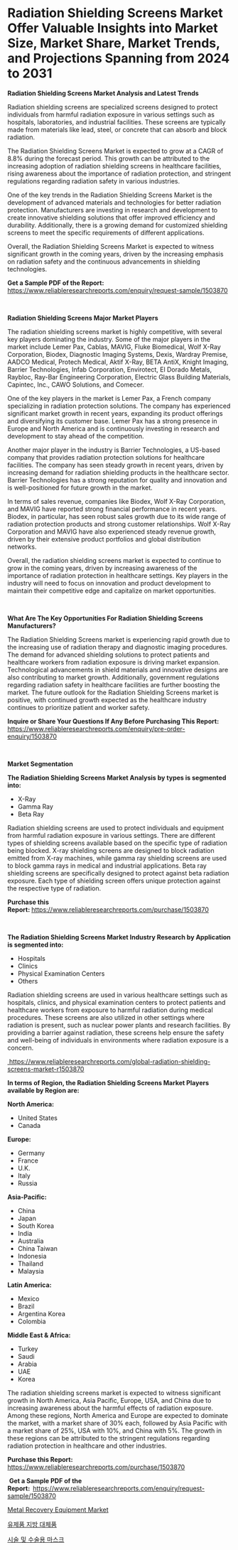 <p><h1>Radiation Shielding Screens Market Offer Valuable Insights into Market Size, Market Share, Market Trends, and Projections Spanning from 2024 to 2031</h1></p><p><strong>Radiation Shielding Screens Market Analysis and Latest Trends</strong></p>
<p><p>Radiation shielding screens are specialized screens designed to protect individuals from harmful radiation exposure in various settings such as hospitals, laboratories, and industrial facilities. These screens are typically made from materials like lead, steel, or concrete that can absorb and block radiation. </p><p>The Radiation Shielding Screens Market is expected to grow at a CAGR of 8.8% during the forecast period. This growth can be attributed to the increasing adoption of radiation shielding screens in healthcare facilities, rising awareness about the importance of radiation protection, and stringent regulations regarding radiation safety in various industries. </p><p>One of the key trends in the Radiation Shielding Screens Market is the development of advanced materials and technologies for better radiation protection. Manufacturers are investing in research and development to create innovative shielding solutions that offer improved efficiency and durability. Additionally, there is a growing demand for customized shielding screens to meet the specific requirements of different applications.</p><p>Overall, the Radiation Shielding Screens Market is expected to witness significant growth in the coming years, driven by the increasing emphasis on radiation safety and the continuous advancements in shielding technologies.</p></p>
<p><strong>Get a Sample PDF of the Report:&nbsp;</strong> <a href="https://www.reliableresearchreports.com/enquiry/request-sample/1503870">https://www.reliableresearchreports.com/enquiry/request-sample/1503870</a></p>
<p>&nbsp;</p>
<p><strong>Radiation Shielding Screens Major Market Players</strong></p>
<p><p>The radiation shielding screens market is highly competitive, with several key players dominating the industry. Some of the major players in the market include Lemer Pax, Cablas, MAVIG, Fluke Biomedical, Wolf X-Ray Corporation, Biodex, Diagnostic Imaging Systems, Dexis, Wardray Premise, AADCO Medical, Protech Medical, Aktif X-Ray, BETA AntiX, Knight Imaging, Barrier Technologies, Infab Corporation, Envirotect, El Dorado Metals, Raybloc, Ray-Bar Engineering Corporation, Electric Glass Building Materials, Capintec, Inc., CAWO Solutions, and Comecer.</p><p>One of the key players in the market is Lemer Pax, a French company specializing in radiation protection solutions. The company has experienced significant market growth in recent years, expanding its product offerings and diversifying its customer base. Lemer Pax has a strong presence in Europe and North America and is continuously investing in research and development to stay ahead of the competition.</p><p>Another major player in the industry is Barrier Technologies, a US-based company that provides radiation protection solutions for healthcare facilities. The company has seen steady growth in recent years, driven by increasing demand for radiation shielding products in the healthcare sector. Barrier Technologies has a strong reputation for quality and innovation and is well-positioned for future growth in the market.</p><p>In terms of sales revenue, companies like Biodex, Wolf X-Ray Corporation, and MAVIG have reported strong financial performance in recent years. Biodex, in particular, has seen robust sales growth due to its wide range of radiation protection products and strong customer relationships. Wolf X-Ray Corporation and MAVIG have also experienced steady revenue growth, driven by their extensive product portfolios and global distribution networks.</p><p>Overall, the radiation shielding screens market is expected to continue to grow in the coming years, driven by increasing awareness of the importance of radiation protection in healthcare settings. Key players in the industry will need to focus on innovation and product development to maintain their competitive edge and capitalize on market opportunities.</p></p>
<p>&nbsp;</p>
<p><strong>What Are The Key Opportunities For Radiation Shielding Screens Manufacturers?</strong></p>
<p><p>The Radiation Shielding Screens market is experiencing rapid growth due to the increasing use of radiation therapy and diagnostic imaging procedures. The demand for advanced shielding solutions to protect patients and healthcare workers from radiation exposure is driving market expansion. Technological advancements in shield materials and innovative designs are also contributing to market growth. Additionally, government regulations regarding radiation safety in healthcare facilities are further boosting the market. The future outlook for the Radiation Shielding Screens market is positive, with continued growth expected as the healthcare industry continues to prioritize patient and worker safety.</p></p>
<p><strong>Inquire or Share Your Questions If Any Before Purchasing This Report:</strong> <a href="https://www.reliableresearchreports.com/enquiry/pre-order-enquiry/1503870">https://www.reliableresearchreports.com/enquiry/pre-order-enquiry/1503870</a></p>
<p>&nbsp;</p>
<p><strong>Market Segmentation</strong></p>
<p><strong>The Radiation Shielding Screens Market Analysis by types is segmented into:</strong></p>
<p><ul><li>X-Ray</li><li>Gamma Ray</li><li>Beta Ray</li></ul></p>
<p><p>Radiation shielding screens are used to protect individuals and equipment from harmful radiation exposure in various settings. There are different types of shielding screens available based on the specific type of radiation being blocked. X-ray shielding screens are designed to block radiation emitted from X-ray machines, while gamma ray shielding screens are used to block gamma rays in medical and industrial applications. Beta ray shielding screens are specifically designed to protect against beta radiation exposure. Each type of shielding screen offers unique protection against the respective type of radiation.</p></p>
<p><strong>Purchase this Report:&nbsp;</strong><a href="https://www.reliableresearchreports.com/purchase/1503870">https://www.reliableresearchreports.com/purchase/1503870</a></p>
<p>&nbsp;</p>
<p><strong>The Radiation Shielding Screens Market Industry Research by Application is segmented into:</strong></p>
<p><ul><li>Hospitals</li><li>Clinics</li><li>Physical Examination Centers</li><li>Others</li></ul></p>
<p><p>Radiation shielding screens are used in various healthcare settings such as hospitals, clinics, and physical examination centers to protect patients and healthcare workers from exposure to harmful radiation during medical procedures. These screens are also utilized in other settings where radiation is present, such as nuclear power plants and research facilities. By providing a barrier against radiation, these screens help ensure the safety and well-being of individuals in environments where radiation exposure is a concern.</p></p>
<p><a href="https://www.reliableresearchreports.com/global-radiation-shielding-screens-market-r1503870">&nbsp;https://www.reliableresearchreports.com/global-radiation-shielding-screens-market-r1503870</a></p>
<p><strong>In terms of Region, the Radiation Shielding Screens Market Players available by Region are:</strong></p>
<p>
    <p> <strong> North America: </strong>
        <ul>
            <li>United States</li>
            <li>Canada</li>
        </ul>
        </p> 
    <p> <strong> Europe: </strong>
        <ul>
            <li>Germany</li>
            <li>France</li>
            <li>U.K.</li>
            <li>Italy</li>
            <li>Russia</li>
        </ul>
        </p> 
    <p> <strong> Asia-Pacific: </strong>
        <ul>
            <li>China</li>
            <li>Japan</li>
            <li>South Korea</li>
            <li>India</li>
            <li>Australia</li>
            <li>China Taiwan</li>
            <li>Indonesia</li>
            <li>Thailand</li>
            <li>Malaysia</li>
        </ul>
        </p> 
    <p> <strong> Latin America: </strong>
        <ul>
            <li>Mexico</li>
            <li>Brazil</li>
            <li>Argentina Korea</li>
            <li>Colombia</li>
        </ul>
        </p> 
    <p> <strong> Middle East & Africa: </strong>
        <ul>
            <li>Turkey</li>
            <li>Saudi</li>
            <li>Arabia</li>
            <li>UAE</li>
            <li>Korea</li>
        </ul>
    </p>
    </p>
<p><p>The radiation shielding screens market is expected to witness significant growth in North America, Asia Pacific, Europe, USA, and China due to increasing awareness about the harmful effects of radiation exposure. Among these regions, North America and Europe are expected to dominate the market, with a market share of 30% each, followed by Asia Pacific with a market share of 25%, USA with 10%, and China with 5%. The growth in these regions can be attributed to the stringent regulations regarding radiation protection in healthcare and other industries.</p></p>
<p><strong>Purchase this Report: </strong><a href="https://www.reliableresearchreports.com/purchase/1503870">https://www.reliableresearchreports.com/purchase/1503870</a></p>
<p>&nbsp;<strong>Get a Sample PDF of the Report:&nbsp;&nbsp;</strong><a href="https://www.reliableresearchreports.com/enquiry/request-sample/1503870">https://www.reliableresearchreports.com/enquiry/request-sample/1503870</a></p>
<p><strong></strong></p>
<p><p><a href="https://github.com/HenrietteMills1/Market-Research-Report-List-1/blob/main/metal-recovery-equipment-market.md">Metal Recovery Equipment Market</a></p><p><a href="https://medium.com/@genius6587678/%EC%9C%A0%EC%A0%9C%ED%92%88-%EC%A7%80%EB%B0%A9-%EB%8C%80%EC%B2%B4-%EC%8B%9D%ED%92%88-%EC%8B%9C%EC%9E%A5-%EC%A7%80%ED%91%9C-%ED%95%B4%EB%8F%85-%EC%8B%9C%EC%9E%A5-%EC%A0%90%EC%9C%A0%EC%9C%A8-%ED%8A%B8%EB%A0%8C%EB%93%9C-%EB%B0%8F-%EC%84%B1%EC%9E%A5-%EC%96%91%EC%83%81-77dfdb10c6dd">유제품 지방 대체품</a></p><p><a href="https://medium.com/@fly879567/%EC%A0%88%EC%B0%A8-%EB%B0%8F-%EC%88%98%EC%88%A0%EC%9A%A9-%EB%A7%88%EC%8A%A4%ED%81%AC-%EC%8B%9C%EC%9E%A5-%EC%84%B1%EA%B3%B5%EC%A0%81%EC%9D%B8-%EB%B9%84%EC%A6%88%EB%8B%88%EC%8A%A4-%EC%A0%84%EB%9E%B5%EC%9D%98-%EC%97%B4%EC%87%A0-2031%EB%85%84%EA%B9%8C%EC%A7%80-%EC%98%88%EC%B8%A1-1118a1c0eaac">시술 및 수술용 마스크</a></p></p>